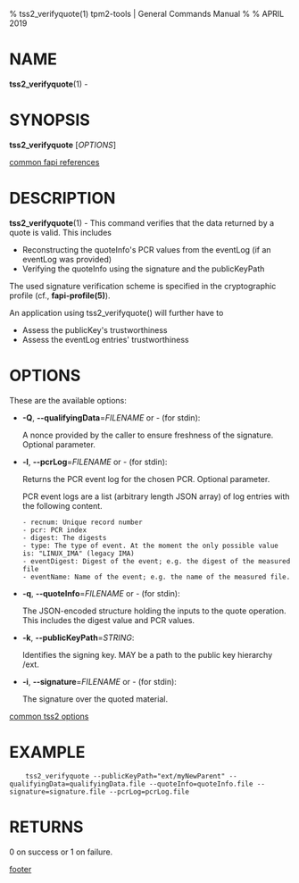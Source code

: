 % tss2_verifyquote(1) tpm2-tools | General Commands Manual
%
% APRIL 2019

# NAME

**tss2_verifyquote**(1) -

# SYNOPSIS

**tss2_verifyquote** [*OPTIONS*]

[common fapi references](common/tss2-fapi-references.md)

# DESCRIPTION

**tss2_verifyquote**(1) - This command verifies that the data returned by a quote is valid. This includes

  * Reconstructing the quoteInfo's PCR values from the eventLog (if an eventLog was provided)
  * Verifying the quoteInfo using the signature and the publicKeyPath

The used signature verification scheme is specified in the cryptographic profile (cf., **fapi-profile(5)**).

An application using tss2_verifyquote() will further have to

  * Assess the publicKey's trustworthiness
  * Assess the eventLog entries' trustworthiness

# OPTIONS

These are the available options:

  * **-Q**, **\--qualifyingData**=_FILENAME_ or _-_ (for stdin):

    A nonce provided by the caller to ensure freshness of the signature. Optional parameter.

  * **-l**, **\--pcrLog**=_FILENAME_ or _-_ (for stdin):

    Returns the PCR event log for the chosen PCR. Optional parameter.

    PCR event logs are a list (arbitrary length JSON array) of log entries with
    the following content.

        - recnum: Unique record number
        - pcr: PCR index
        - digest: The digests
        - type: The type of event. At the moment the only possible value is: "LINUX_IMA" (legacy IMA)
        - eventDigest: Digest of the event; e.g. the digest of the measured file
        - eventName: Name of the event; e.g. the name of the measured file.

  * **-q**, **\--quoteInfo**=_FILENAME_ or _-_ (for stdin):

    The JSON-encoded structure holding the inputs to the quote operation. This includes the digest value and PCR values.

  * **-k**, **\--publicKeyPath**=_STRING_:

    Identifies the signing key. MAY be a path to the public key hierarchy /ext.

  * **-i**, **\--signature**=_FILENAME_ or _-_ (for stdin):

    The signature over the quoted material.

[common tss2 options](common/tss2-options.md)

# EXAMPLE

```
    tss2_verifyquote --publicKeyPath="ext/myNewParent" --qualifyingData=qualifyingData.file --quoteInfo=quoteInfo.file --signature=signature.file --pcrLog=pcrLog.file
```

# RETURNS

0 on success or 1 on failure.

[footer](common/footer.md)
